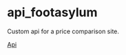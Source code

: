 # api_footasylum

Custom api for a price comparison site.

[Api](https://api-footasylum.herokuapp.com/)
